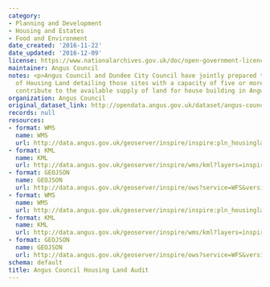 ```yaml
---
category:
- Planning and Development
- Housing and Estates
- Food and Environment
date_created: '2016-11-22'
date_updated: '2016-12-09'
license: https://www.nationalarchives.gov.uk/doc/open-government-licence/version/3/
maintainer: Angus Council
notes: <p>Angus Council and Dundee City Council have jointly prepared the Annual Audit
  of Housing Land detailing those sites with a capacity of five or more houses which
  contribute to the available supply of land for house building in Angus and Dundee.</p>
organization: Angus Council
original_dataset_link: http://opendata.angus.gov.uk/dataset/angus-council-housing-land-audit
records: null
resources:
- format: WMS
  name: WMS
  url: http://data.angus.gov.uk/geoserver/inspire/inspire:pln_housinglandaudit2014/wms?service=WMS&version=1.1.0&request=GetMap
- format: KML
  name: KML
  url: http://data.angus.gov.uk/geoserver/inspire/wms/kml?layers=inspire:pln_housinglandaudit2014&mode=download
- format: GEOJSON
  name: GEOJSON
  url: http://data.angus.gov.uk/geoserver/inspire/ows?service=WFS&version=1.0.0&request=GetFeature&typeName=inspire:pln_housinglandaudit2014&outputFormat=application%2Fjson&srsName=EPSG:3857
- format: WMS
  name: WMS
  url: http://data.angus.gov.uk/geoserver/inspire/inspire:pln_housinglandaudit2015/wms?service=WMS&request=GetMap
- format: KML
  name: KML
  url: http://data.angus.gov.uk/geoserver/inspire/wms/kml?layers=inspire:pln_housinglandaudit2015&mode=download
- format: GEOJSON
  name: GEOJSON
  url: http://data.angus.gov.uk/geoserver/inspire/ows?service=WFS&version=1.0.0&request=GetFeature&typeName=inspire:pln_housinglandaudit2015&outputFormat=application%2Fjson&srsName=EPSG:3857
schema: default
title: Angus Council Housing Land Audit
---
```

